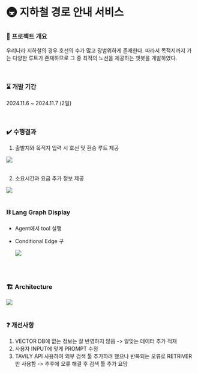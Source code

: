 # 🚇 지하철 경로 안내 서비스


### 📜 프로젝트 개요 ###

우리나라 지하철의 경우 호선의 수가 많고 광범위하게 존재한다.
따라서 목적지까지 가는 다양한 루트가 존재하므로 그 중 최적의 노선을 제공하는 챗봇을 개발하였다.

<br/>

### ⌛ 개발 기간 ###
2024.11.6 ~ 2024.11.7 (2일)


<br/>

### ✔️ 수행결과 ###

1. 출발지와 목적지 입력 시 호선 및 환승 루트 제공
  <img src="https://github.com/user-attachments/assets/41ddf1cf-87a2-4e0f-94a1-ef0a32efb7d8"/>
  
<br/>
<br/>

2. 소요시간과 요금 추가 정보 제공
  <img src="https://github.com/user-attachments/assets/736fe0f1-b2e6-46a6-af15-515187dfe0a7"/>
  
<br/>
<br/>

### ⛓️ Lang Graph Display ###
- Agent에서 tool 실행
- Conditional Edge 구
  
  <img src="https://github.com/user-attachments/assets/8bf07035-82e4-4d33-ad2e-a5c8ecb5bb75"/>

<br/>
<br/>

### 🏗️ Architecture  ###
   <img src="https://github.com/user-attachments/assets/92abc0ca-9dc8-4b47-8de9-0941fc0a5ff9"/>

<br/>
<br/>

### ❓ 개선사항  ###
1. VECTOR DB에 없는 정보는 잘 반영하지 않음 -> 알맞는 데이터 추가 적재
2. 사용자 INPUT에 맞게 PROMPT 수정
3. TAVILY API 사용하여 외부 검색 툴 추가하려 했으나 반복되는 오류로 RETRIVER만 사용함 -> 추후에 오류 해결 후 검색 툴 추가 요망 






